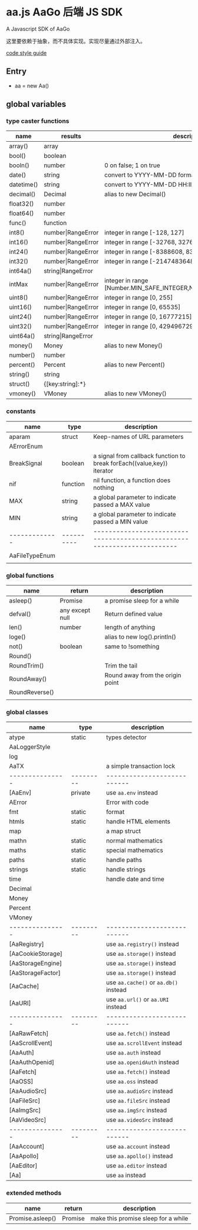 # aa.js  AaGo 后端 JS SDK

A Javascript SDK of AaGo

这里要依赖于抽象，而不具体实现。实现尽量通过外部注入。

[code style guide](https://github.com/hi-iwi/aa-js/blob/main/code_style_guide.md)

## Entry

* aa = new Aa()

## global variables

### type caster functions

| name       | results                | description                                                        |
|------------|------------------------|--------------------------------------------------------------------|
| array()    | array                  |                                                                    |
| bool()     | boolean                |                                                                    |
| booln()    | number                 | 0 on false; 1 on true                                              |
| date()     | string                 | convert to YYYY-MM-DD format string                                |
| datetime() | string                 | convert to YYYY-MM-DD HH:II:SS format string                       |
| decimal()  | Decimal                | alias to new Decimal()                                             |
| float32()  | number                 |                                                                    |
| float64()  | number                 |                                                                    |
| func()     | function               |                                                                    |
| int8()     | number&#124;RangeError | integer in range [-128, 127]                                       |
| int16()    | number&#124;RangeError | integer in range [-32768, 32767]                                   |
| int24()    | number&#124;RangeError | integer in range [-8388608, 8388607]                               |
| int32()    | number&#124;RangeError | integer in range [-2147483648, 2147483647]                         |
| int64a()   | string&#124;RangeError |                                                                    |
| intMax     | number&#124;RangeError | integer in range [Number.MIN_SAFE_INTEGER,Number.MAX_SAFE_INTEGER] |
| uint8()    | number&#124;RangeError | integer in range [0, 255]                                          |
| uint16()   | number&#124;RangeError | integer in range [0, 65535]                                        |
| uint24()   | number&#124;RangeError | integer in range [0, 16777215]                                     |
| uint32()   | number&#124;RangeError | integer in range [0, 4294967295]                                   |
| uint64a()  | string&#124;RangeError |                                                                    |
| money()    | Money                  | alias to new Money()                                               |
| number()   | number                 |                                                                    |
| percent()  | Percent                | alias to new Percent()                                             |
| string()   | string                 |                                                                    |
| struct()   | {[key:string]:*}       |                                                                    |
| vmoney()   | VMoney                 | alias to new VMoney()                                              |

### constants

| name           | type       | description                                                              |
|----------------|------------|--------------------------------------------------------------------------|
| aparam         | struct     | Keep-names of URL parameters                                             |
| AErrorEnum     |            |                                                                          |
| BreakSignal    | boolean    | a signal from callback function to break forEach((value,key)) iterator   |
| nif            | function   | nil function, a function does nothing                                    |
| MAX            | string     | a global parameter to indicate passed a MAX value                        |
| MIN            | string     | a global parameter to indicate passed a MIN value                        |
| -------------  | ---------- | ------------------------------------------------------------------------ |
| AaFileTypeEnum |            |                                                                          |
|                |            |                                                                          |

### global functions

| name           | return          | description                      |
|----------------|-----------------|----------------------------------|
| asleep()       | Promise         | a promise sleep for a while      |
| defval()       | any except null | Return defined value             |
| len()          | number          | length of anything               |
| loge()         |                 | alias to new log().println()     |
| not()          | boolean         | same to !something               |
| Round()        |                 |                                  |
| RoundTrim()    |                 | Trim the tail                    |
| RoundAway()    |                 | Round away from the origin point |
| RoundReverse() |                 |                                  |
|                |                 |                                  |

### global classes

| name              | type      | description                           |
|-------------------|-----------|---------------------------------------|
| atype             | static    | types detector                        |
| AaLoggerStyle     |           |                                       |
| log               |           |                                       |
| AaTX              |           | a simple transaction lock             |
| ---------------   | --------- | ---------------------------           |
| [AaEnv]           | private   | use `aa.env` instead                  |
| AError            |           | Error with code                       |
| fmt               | static    | format                                |
| htmls             | static    | handle HTML elements                  |
| map               |           | a map struct                          |
| mathn             | static    | normal mathematics                    |
| maths             | static    | special mathematics                   |
| paths             | static    | handle paths                          |
| strings           | static    | handle strings                        |
| time              |           | handle date and time                  |
| Decimal           |           |                                       |
| Money             |           |                                       |
| Percent           |           |                                       |
| VMoney            |           |                                       |
| ---------------   | --------- | ---------------------------           |
| [AaRegistry]      |           | use `aa.registry()` instead           |
| [AaCookieStorage] |           | use `aa.storage()` instead            |
| [AaStorageEngine] |           | use `aa.storage()` instead            |
| [AaStorageFactor] |           | use `aa.storage()` instead            |
| [AaCache]         |           | use `aa.cache()` or `aa.db()` instead |
| [AaURI]           |           | use `aa.url()` or `aa.URI` instead    |
| ---------------   | --------- | ---------------------------           |
| [AaRawFetch]      |           | use `aa.fetch()` instead              |
| [AaScrollEvent]   |           | use `aa.scrollEvent` instead          |
| [AaAuth]          |           | use `aa.auth` instead                 |
| [AaAuthOpenid]    |           | use `aa.openidAuth` instead           |
| [AaFetch]         |           | use `aa.fetch()` instead              |
| [AaOSS]           |           | use `aa.oss` instead                  |
| [AaAudioSrc]      |           | use `aa.audioSrc` instead             |
| [AaFileSrc]       |           | use `aa.fileSrc` instead              |
| [AaImgSrc]        |           | use `aa.imgSrc` instead               |
| [AaVideoSrc]      |           | use `aa.videoSrc` instead             |
| ---------------   | --------- | ---------------------------           |
| [AaAccount]       |           | use `aa.account` instead              |
| [AaApollo]        |           | use `aa.apollo()` instead             |
| [AaEditor]        |           | use `aa.editor` instead               |
| [Aa]              |           | use `aa` instead                      |

### extended methods

| name             | return          | description                         |
|------------------|-----------------|-------------------------------------|
| Promise.asleep() | Promise         | make this promise sleep for a while |